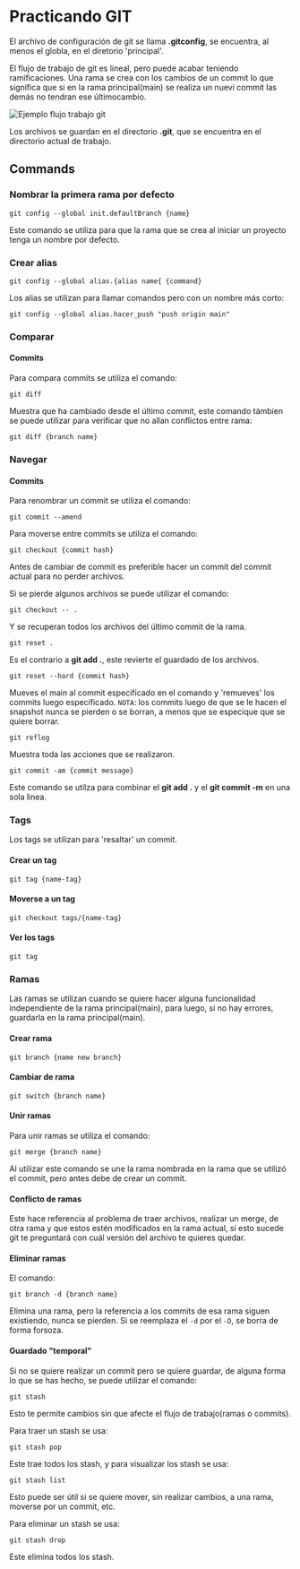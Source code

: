 # Practicando GIT
El archivo de configuración de git se llama **.gitconfig**, se encuentra, al menos el globla, en el diretorio 'principal'.

El flujo de trabajo de git es lineal, pero puede acabar teniendo ramificaciones. Una rama se crea con los cambios de un commit lo que significa que si en la rama principal(main) se realiza un nuevi commit las demás no tendran ese últimocambio.

![Ejemplo flujo trabajo git](https://encrypted-tbn0.gstatic.com/images?q=tbn:ANd9GcRHWIiU9tnZ3w0uJqo5OUpO_HIew-u4VEClag&usqp=CAU)

Los archivos se guardan en el directorio **.git**, que se encuentra en el directorio actual de trabajo.

## Commands

### Nombrar la primera rama por defecto
```GIT
git config --global init.defaultBranch {name}
```
Este comando se utiliza para que la rama que se crea al iniciar un proyecto tenga un nombre por defecto.

### Crear alias
```GIT
git config --global alias.{alias name{ {command}
```
Los alias se utilizan para llamar comandos pero con un nombre más corto:

```
git config --global alias.hacer_push "push origin main"
```

### Comparar

#### Commits
Para compara commits se utiliza el comando:

```GIT
git diff 
```
Muestra que ha cambiado desde el último commit, este comando támbien se puede utilizar para verificar que no allan conflictos entre rama:

```GIT
git diff {branch name}
```

### Navegar

#### Commits

Para renombrar un commit se utiliza el comando:
```GIT
git commit --amend
```

Para moverse entre commits se utiliza el comando:
```GIT
git checkout {commit hash}
```
Antes de cambiar de commit es preferible hacer un commit del commit actual para no perder archivos.

Si se pierde algunos archivos se puede utilizar el comando:

``` GIT
git checkout -- .
```

Y se recuperan todos los archivos del último commit de la rama.

```GIT
git reset .
```
Es el contrario a **git add .**, este revierte el guardado de los archivos.

```GIT
git reset --hard {commit hash}
```
Mueves el main al commit especificado en el comando y 'remueves' los commits luego especificado. ``NOTA``: los commits luego de que se le hacen el snapshot nunca se pierden o se borran, a menos que se especique que se quiere borrar.

```GIT
git reflog 
```
Muestra toda las acciones que se realizaron.

```GIT
git commit -am {commit message}
```
Este comando se utilza para combinar el **git add .** y el **git commit -m** en una sola linea.

### Tags
Los tags se utilizan para 'resaltar' un commit.

#### Crear un tag

```GIT 
git tag {name-tag}
```

#### Moverse a un tag

```GIT
git checkout tags/{name-tag}
```
#### Ver los tags

```GIT
git tag
```

### Ramas

Las ramas se utilizan cuando se quiere hacer alguna funcionalidad independiente de la rama principal(main), para luego, si no hay errores, guardarla en la rama principal(main).

#### Crear rama

```GIT
git branch {name new branch}
```

#### Cambiar de rama

```GIT
git switch {branch name}
```

#### Unir ramas
Para unir ramas se utiliza el comando:

```GIT
git merge {branch name}
```

Al utilizar este comando se une la rama nombrada en la rama que se utilizó el commit, pero antes debe de crear un commit.

#### Conflicto de ramas
Este hace referencia al problema de traer archivos, realizar un merge, de otra rama y que estos estén modificados en la rama actual, si esto sucede git te preguntará con cuál versión del archivo te quieres quedar.

#### Eliminar ramas
El comando:

```GIT
git branch -d {branch name}
```

Elimina una rama, pero la referencia a los commits de esa rama siguen existiendo, nunca se pierden. Si se reemplaza el ``-d`` por el ``-D``, se borra de forma forsoza.

#### Guardado "temporal"
Si no se quiere realizar un commit pero se quiere guardar, de alguna forma lo que se has hecho, se puede utilizar el comando:

```GIT
git stash
```

Esto te permite cambios sin que afecte el flujo de trabajo(ramas o commits).

Para traer un stash se usa:

```GIT
git stash pop
```
Este trae todos los stash, y para visualizar los stash se usa:

```GIT
git stash list
```

Esto puede ser útil si se quiere mover, sin realizar cambios, a una rama, moverse por un commit, etc.

Para eliminar un stash se usa:

```GIT
git stash drop
```

Este elimina todos los stash.
